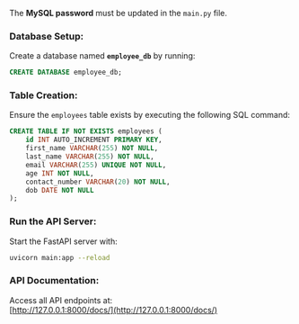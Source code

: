 The **MySQL password** must be updated in the `main.py` file.  

### **Database Setup:**
Create a database named **`employee_db`** by running:  
```sql
CREATE DATABASE employee_db;
```

### **Table Creation:**
Ensure the `employees` table exists by executing the following SQL command:  
```sql
CREATE TABLE IF NOT EXISTS employees (
    id INT AUTO_INCREMENT PRIMARY KEY,
    first_name VARCHAR(255) NOT NULL,
    last_name VARCHAR(255) NOT NULL,
    email VARCHAR(255) UNIQUE NOT NULL,
    age INT NOT NULL,
    contact_number VARCHAR(20) NOT NULL,
    dob DATE NOT NULL
);
```

### **Run the API Server:**
Start the FastAPI server with:  
```bash
uvicorn main:app --reload
```

### **API Documentation:**
Access all API endpoints at:  
[http://127.0.0.1:8000/docs/](http://127.0.0.1:8000/docs/)

